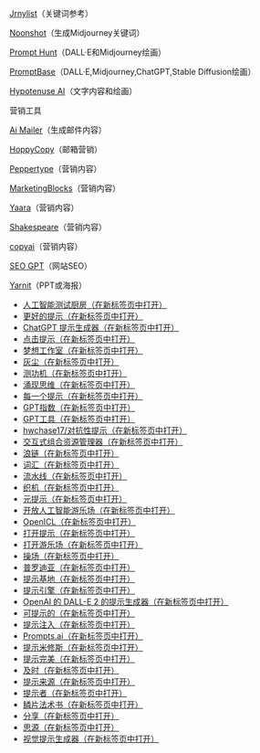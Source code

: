[
Jrnylist](https://www.jrnylist.com/)（关键词参考）

[Noonshot](https://prompt.noonshot.com/)（生成Midjourney关键词）

[Prompt Hunt](https://www.prompthunt.com/)（DALL·E和Midjourney绘画）

[PromptBase](https://promptbase.com/)（DALL·E,Midjourney,ChatGPT,Stable Diffusion绘画）

[Hypotenuse AI](https://app.hypotenuse.ai/invited)（文字内容和绘画）

营销工具

 [Ai Mailer](https://ai-mailer.com/)（生成邮件内容）

 [HoppyCopy](https://www.hoppycopy.co/)（邮箱营销）

 [Peppertype](https://www.peppertype.ai/)（营销内容）

 [MarketingBlocks](https://hey.marketingblocks.ai/)（营销内容）

 [Yaara](https://yaara.ai/)（营销内容）

 [Shakespeare](https://www.shakespeare.ai/)（营销内容）

 [copyai](https://www.copy.ai/)（营销内容）

[SEO GPT](https://seovendor.co/)（网站SEO）

 [Yarnit](https://www.yarnit.app/)（PPT或海报）

- [人工智能测试厨房（在新标签页中打开）](https://aitestkitchen.withgoogle.com/)
- [更好的提示（在新标签页中打开）](https://github.com/krrishdholakia/betterprompt)
- [ChatGPT 提示生成器（在新标签页中打开）](https://huggingface.co/spaces/merve/ChatGPT-prompt-generator)
- [点击提示（在新标签页中打开）](https://github.com/prompt-engineering/click-prompt)
- [梦想工作室（在新标签页中打开）](https://beta.dreamstudio.ai/)
- [灰尘（在新标签页中打开）](https://dust.tt/)
- [测功机（在新标签页中打开）](https://trydyno.com/)
- [涌现思维（在新标签页中打开）](https://www.emergentmind.com/)
- [每一个提示（在新标签页中打开）](https://www.everyprompt.com/)
- [GPT指数（在新标签页中打开）](https://github.com/jerryjliu/gpt_index)
- [GPT工具（在新标签页中打开）](https://gpttools.com/comparisontool)
- [hwchase17/对抗性提示（在新标签页中打开）](https://github.com/hwchase17/adversarial-prompts)
- [交互式组合资源管理器（在新标签页中打开）](https://github.com/oughtinc/ice)
- [浪链（在新标签页中打开）](https://github.com/hwchase17/langchain)
- [词汇（在新标签页中打开）](https://lexica.art/)
- [流水线（在新标签页中打开）](https://github.com/OptimalScale/LMFlow)
- [织机（在新标签页中打开）](https://github.com/socketteer/loom)
- [元提示（在新标签页中打开）](https://metaprompt.vercel.app/?task=gpt)
- [开放人工智能游乐场（在新标签页中打开）](https://beta.openai.com/playground)
- [OpenICL（在新标签页中打开）](https://github.com/Shark-NLP/OpenICL)
- [打开提示（在新标签页中打开）](https://github.com/thunlp/OpenPrompt)
- [打开游乐场（在新标签页中打开）](https://nat.dev/)
- [操场（在新标签页中打开）](https://playgroundai.com/)
- [普罗迪亚（在新标签页中打开）](https://app.prodia.com/#/)
- [提示基地（在新标签页中打开）](https://promptbase.com/)
- [提示引擎（在新标签页中打开）](https://github.com/microsoft/prompt-engine)
- [OpenAI 的 DALL-E 2 的提示生成器（在新标签页中打开）](http://dalle2-prompt-generator.s3-website-us-west-2.amazonaws.com/)
- [可提示的（在新标签页中打开）](https://promptable.ai/)
- [提示注入（在新标签页中打开）](https://github.com/agencyenterprise/PromptInject)
- [Prompts.ai（在新标签页中打开）](https://github.com/sevazhidkov/prompts-ai)
- [提示米修斯（在新标签页中打开）](https://promptmetheus.com/)
- [提示完美（在新标签页中打开）](https://promptperfect.jina.ai/)
- [及时（在新标签页中打开）](https://trypromptly.com/)
- [提示来源（在新标签页中打开）](https://github.com/bigscience-workshop/promptsource)
- [提示者（在新标签页中打开）](https://promptist.herokuapp.com/)
- [鳞片法术书（在新标签页中打开）](https://scale.com/spellbook)
- [分享（在新标签页中打开）](https://sharegpt.com/)
- [思源（在新标签页中打开）](https://github.com/OpenBioLink/ThoughtSource)
- [视觉提示生成器（在新标签页中打开）](https://tools.saxifrage.xyz/prompt)